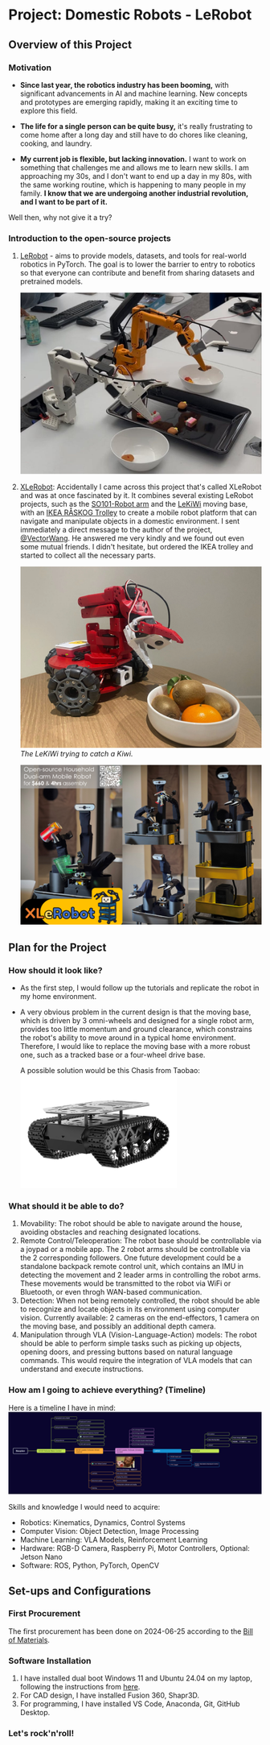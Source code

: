 # Project: Domestic Robots - LeRobot

## Overview of this Project

### Motivation

- **Since last year, the robotics industry has been booming,** with significant advancements in AI and machine learning. New concepts and prototypes are emerging rapidly, making it an exciting time to explore this field. 

- **The life for a single person can be quite busy,** it's really frustrating to come home after a long day and still have to do chores like cleaning, cooking, and laundry.

- **My current job is flexible, but lacking innovation.** I want to work on something that challenges me and allows me to learn new skills. I am approaching my 30s, and I don't want to end up a day in my 80s, with the same working routine, which is happening to many people in my family. **I know that we are undergoing another industrial revolution, and I want to be part of it.**

Well then, why not give it a try?

### Introduction to the open-source projects

1. [LeRobot](https://github.com/huggingface/lerobot) - aims to provide models, datasets, and tools for real-world robotics in PyTorch. The goal is to lower the barrier to entry to robotics so that everyone can contribute and benefit from sharing datasets and pretrained models.

    ![The SO-101 Robot Arms](../../multimedia/lerobot/SO-101_Robotarms.jpeg)

2. [XLeRobot](https://github.com/Vector-Wangel/XLeRobot): Accidentally I came across this project that's called XLeRobot and was at once fascinated by it. It combines several existing LeRobot projects, such as the [SO101-Robot arm](https://huggingface.co/docs/lerobot/en/so101) and the [LeKiWi](https://huggingface.co/docs/lerobot/lekiwi) moving base, with an [IKEA RÅSKOG Trolley](https://www.ikea.com/us/en/p/raskog-trolley-black-90449924/) to create a mobile robot platform that can navigate and manipulate objects in a domestic environment. I sent immediately a direct message to the author of the project, [@VectorWang](https://github.com/Vector-Wangel). He answered me very kindly and we found out even some mutual friends. I didn't hesitate, but ordered the IKEA trolley and started to collect all the necessary parts.

    ![The LeKiWi](../../multimedia/lerobot/lekiwi.png)
    *The LeKiWi trying to catch a Kiwi.*

    ![The XLeRobot](../../multimedia/lerobot/XLeRobot_Headline.png)

## Plan for the Project

### How should it look like?
- As the first step, I would follow up the tutorials and replicate the robot in my home environment. 

- A very obvious problem in the current design is that the moving base, which is driven by 3 omni-wheels and designed for a single robot arm, provides too little momentum and ground clearance, which constrains the robot's ability to move around in a typical home environment. Therefore, I would like to replace the moving base with a more robust one, such as a tracked base or a four-wheel drive base.

    A possible solution would be this Chasis from Taobao: 
    ![The Chasis](../../multimedia/lerobot/tracked_base_taobao.png)

### What should it be able to do?

1. Movability: The robot should be able to navigate around the house, avoiding obstacles and reaching designated locations.
2. Remote Control/Teleoperation: The robot base should be controllable via a joypad or a mobile app. The 2 robot arms should be controllable via the 2 corresponding followers. One future development could be a standalone backpack remote control unit, which contains an IMU in detecting the movement and 2 leader arms in controlling the robot arms. These movements would be transmitted to the robot via WiFi or Bluetooth, or even throgh WAN-based communication.
3. Detection: When not being remotely controlled, the robot should be able to recognize and locate objects in its environment using computer vision. Currently available: 2 cameras on the end-effectors, 1 camera on the moving base, and possibly an additional depth camera.
4. Manipulation through VLA (Vision-Language-Action) models: The robot should be able to perform simple tasks such as picking up objects, opening doors, and pressing buttons based on natural language commands. This would require the integration of VLA models that can understand and execute instructions.

### How am I going to achieve everything? (Timeline)

Here is a timeline I have in mind:
![Gantt Chart for the Project](../../multimedia/lerobot/timeline_090725.png)

Skills and knowledge I would need to acquire:
- Robotics: Kinematics, Dynamics, Control Systems
- Computer Vision: Object Detection, Image Processing
- Machine Learning: VLA Models, Reinforcement Learning
- Hardware: RGB-D Camera, Raspberry Pi, Motor Controllers, Optional: Jetson Nano
- Software: ROS, Python, PyTorch, OpenCV

## Set-ups and Configurations

### First Procurement

The first procurement has been done on 2024-06-25 according to the [Bill of Materials](https://xlerobot.readthedocs.io/en/latest/hardware/getting_started/material.html).

### Software Installation
1. I have installed dual boot Windows 11 and Ubuntu 24.04 on my laptop, following the instructions from [here](https://itsfoss.com/install-ubuntu-alongside-windows/).
2. For CAD design, I have installed Fusion 360, Shapr3D.
3. For programming, I have installed VS Code, Anaconda, Git, GitHub Desktop.

### Let's rock'n'roll!